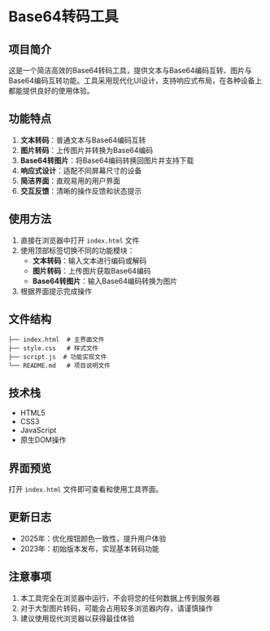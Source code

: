 # Base64转码工具

## 项目简介
这是一个简洁高效的Base64转码工具，提供文本与Base64编码互转、图片与Base64编码互转功能。工具采用现代化UI设计，支持响应式布局，在各种设备上都能提供良好的使用体验。

## 功能特点
1. **文本转码**：普通文本与Base64编码互转
2. **图片转码**：上传图片并转换为Base64编码
3. **Base64转图片**：将Base64编码转换回图片并支持下载
4. **响应式设计**：适配不同屏幕尺寸的设备
5. **简洁界面**：直观易用的用户界面
6. **交互反馈**：清晰的操作反馈和状态提示

## 使用方法
1. 直接在浏览器中打开 `index.html` 文件
2. 使用顶部标签切换不同的功能模块：
   - **文本转码**：输入文本进行编码或解码
   - **图片转码**：上传图片获取Base64编码
   - **Base64转图片**：输入Base64编码转换为图片
3. 根据界面提示完成操作

## 文件结构
```
├── index.html  # 主界面文件
├── style.css   # 样式文件
├── script.js  # 功能实现文件
└── README.md   # 项目说明文件
```

## 技术栈
- HTML5
- CSS3
- JavaScript
- 原生DOM操作

## 界面预览
打开 `index.html` 文件即可查看和使用工具界面。

## 更新日志
- 2025年：优化按钮颜色一致性，提升用户体验
- 2023年：初始版本发布，实现基本转码功能

## 注意事项
1. 本工具完全在浏览器中运行，不会将您的任何数据上传到服务器
2. 对于大型图片转码，可能会占用较多浏览器内存，请谨慎操作
3. 建议使用现代浏览器以获得最佳体验